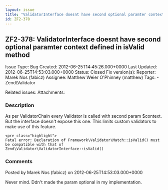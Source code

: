 ```yaml
---
layout: issue
title: "ValidatorInterface doesnt have second optional paramter context defined in isValid method"
id: ZF2-378
---
```


ZF2-378: ValidatorInterface doesnt have second optional paramter context defined in isValid method
--------------------------------------------------------------------------------------------------

 Issue Type: Bug Created: 2012-06-25T14:45:26.000+0000 Last Updated: 2012-06-25T14:53:03.000+0000 Status: Closed Fix version(s): 
 Reporter:  Marek Nos (fabicz)  Assignee:  Matthew Weier O'Phinney (matthew)  Tags: - Zend\\Validator
 
 Related issues: 
 Attachments: 
### Description

As per ValidatorChain every Validator is called with second param $context. But the interface doesn't expose this one. This limits custom validators to make use of this feature.

 
    <pre class="highlight">
    Fatal error: Declaration of Framework\Validator\Match::isValid() must be compatible with that of Zend\Validator\ValidatorInterface::isValid()


 

 

### Comments

Posted by Marek Nos (fabicz) on 2012-06-25T14:53:03.000+0000

Never mind. Ddn't made the param optional in my implementation.

 

 